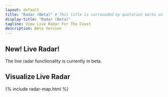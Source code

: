 ```yaml
---
layout: default
title: "Radar (Beta)" # This title is surrounded by quotation marks as it contains a colon.
display-title: "Radar (Beta)"
tagline: View Live Radar For The Coast
description: Beta Version
---
```


## New! Live Radar!

The live radar functionality is currently in beta.

## Visualize Live Radar

{% include radar-map.html %}